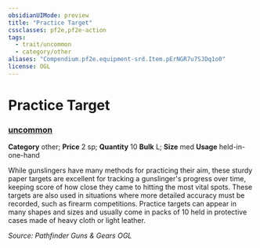 ```yaml
---
obsidianUIMode: preview
title: "Practice Target"
cssclasses: pf2e,pf2e-action
tags:
  - trait/uncommon
  - category/other
aliases: "Compendium.pf2e.equipment-srd.Item.pErNGR7u7SJDq1o0"
license: OGL
---
```

# Practice Target

### [uncommon](uncommon "Uncommon Rarity Trait")

**Category** other; 
**Price** 2 sp; **Quantity** 10
**Bulk** L; **Size** med
**Usage** held-in-one-hand

While gunslingers have many methods for practicing their aim, these sturdy paper targets are excellent for tracking a gunslinger's progress over time, keeping score of how close they came to hitting the most vital spots. These targets are also used in situations where more detailed accuracy must be recorded, such as firearm competitions. Practice targets can appear in many shapes and sizes and usually come in packs of 10 held in protective cases made of heavy cloth or light leather.

*Source: Pathfinder Guns & Gears*
*OGL*
